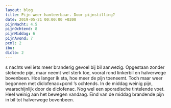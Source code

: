```yaml
---
layout: blog
title: Pijn weer hanteerbaar. Door pijnstilling?
date: 2019-05-21 00:00:00 +0200
pijnNacht: 4.5
pijnOchtend: 8
pijnMiddag: 6
pijnAvond: 7
pcml: 2
ibu: 
diclo: 2
---
```


s nachts wel iets meer branderig gevoel bij bil aanwezig. Opgestaan zonder stekende pijn, maar neemt wel sterk toe, vooral rond linkerbil en halverwege bovenbeen. Hoe langer ik sta, hoe meer de pijn toeneemt. Toch maar weer begonnen met diclofenac+pcml ’s ochtends. In de middag weinig pijn, waarschijnlijk door de diclofenac. Nog wel een sporadische tintelende voet. Heel weinig aan het bewegen vandaag. Eind van de middag brandende pijn in bil tot halverwege bovenbeen.

